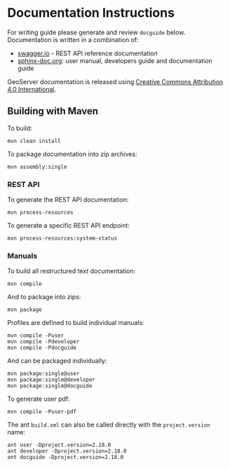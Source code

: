 # Documentation Instructions

For writing guide please generate and review ``docguide`` below. Documentation is written in a combination of:

* [swagger.io](http://swagger.io) - REST API reference documentation
* [sphinx-doc.org](http://www.sphinx-doc.org): user manual, developers guide and documentation guide

GeoServer documentation is released using [Creative Commons Attribution 4.0 International](LICENSE.md).

## Building with Maven

To build:

    mvn clean install

To package documentation into zip archives:

    mvn assembly:single

### REST API

To generate the REST API documentation:

    mvn process-resources
    
To generate a specific REST API endpoint:

    mvn process-resources:system-status
    

### Manuals

To build all restructured text documentation:

    mvn compile

And to package into zips:

    mvn package

Profiles are defined to build individual manuals:

    mvn compile -Puser
    mvn compile -Pdeveloper
    mvn compile -Pdocguide

And can be packaged individually:
    
    mvn package:single@user
    mvn package:single@developer
    mvn package:single@docguide

To generate user pdf:

    mvn compile -Puser-pdf

The ant ``build.xml`` can also be called directly with the ``project.version`` name:

    ant user -Dproject.version=2.18.0
    ant developer -Dproject.version=2.18.0
    ant docguide -Dproject.version=2.18.0
